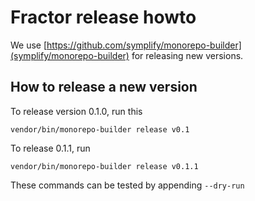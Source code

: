 # Fractor release howto

We use [https://github.com/symplify/monorepo-builder](symplify/monorepo-builder) for releasing new versions.

## How to release a new version

To release version 0.1.0, run this

    vendor/bin/monorepo-builder release v0.1

To release 0.1.1, run

    vendor/bin/monorepo-builder release v0.1.1

These commands can be tested by appending `--dry-run`